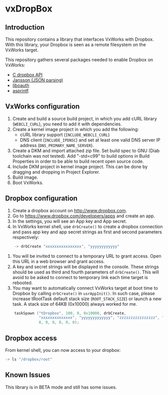 # vxDropBox

## Introduction

This repository contains a library that interfaces VxWorks with Dropbox.
With this library, your Dropbox is seen as a remote filesystem on the VxWorks target.

This repository gathers several packages needed to enable Dropbox on VxWorks:

* [C dropbox API](https://github.com/Dwii/Dropbox-C.git)
* [Jansson (JSON parsing)](https://github.com/akheron/jansson.git)
* [liboauth](https://sourceforge.net/projects/liboauth/files/liboauth-1.0.3.tar.gz)
* [asprintf](https://github.com/littlstar/asprintf.c.git).

## VxWorks configuration

1. Create and build a source build project, in which you add cURL library (`WEBCLI_CURL`), you need to add it with dependencies.
1. Create a kernel image project in which you add the following:
    * cURL library support (`INCLUDE_WEBCLI_CURL`)
    * DNS client (`INCLUDE_IPDNSC`) and set at least one valid DNS server IP address (`DNS_PRIMARY_NAME_SERVER`).
1. Create a DKM and import attached zip file. Set build spec to GNU (Diab toolchain was not tested). Add "-std=c99" to build options in Build Properties in order to be able to build recent open source code.
1. Include DKM project in kernel image project. This can be done by dragging and dropping in Project Explorer.
1. Build image.
1. Boot VxWorks.
 
## Dropbox configuration

1. Create a dropbox account on http://www.dropbox.com.
1. Go to https://www.dropbox.com/developers/apps and create an app.
1. In the settings, you will see an App key and App secret.
1. In VxWorks kernel shell, use `drbCreate()` to create a dropbox connection and pass app key and app secret strings as first and second parameters respectively:
```c
    -> drbCreate "xxxxxxxxxxxxxxxx", "yyyyyyyyyyyy"
```
1. You will be invited to connect to a temporary URL to grant access. Open this URL in a web browser and grant access.
1. A key and secret strings will be displayed in the console. These strings should be used as third and fourth parameters of `drbCreate()`. This will avoid to be asked to connect to temporary link each time target is rebooted.
1. You may want to automatically connect VxWorks target at boot time to Dropbox by calling `drbCreate()` in `usrAppInit()`. In such case, please increase tRootTask default stack size (`ROOT_STACK_SIZE`) or launch a new task. A stack size of 64KB (0x10000) always worked for me.
```c
    taskSpawn ("tDropbox", 100, 0, 0x10000, drbCreate,
               "xxxxxxxxxxxxxx", "yyyyyyyyyyyyy", "zzzzzzzzzzzzzzzz", "aaaaaaaaaaaaa",
               0, 0, 0, 0, 0, 0);
 ```
 
## Dropbox access

From kernel shell, you can now access to your dropbox:
```c
-> ls "/dropbox/root"
```

## Known Issues

This library is in BETA mode and still has some issues.
